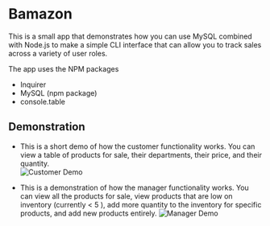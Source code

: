 # Bamazon

This is a small app that demonstrates how you can use MySQL combined with Node.js to make a simple CLI interface that can allow you to track sales across a variety of user roles.

The app uses the NPM packages 
* Inquirer
* MySQL (npm package)
* console.table


## Demonstration
* This is a short demo of how the customer functionality works. You can view a table of products for sale, their departments, their price, and their quantity.  
![Customer Demo]("assets/customerdemo.gif")

* This is a demonstration of how the manager functionality works. You can view all the products for sale, view products that are low on inventory (currently < 5 ), add more quantity to the inventory for specific products, and add new products entirely.
![Manager Demo]("assets/managerdemo.gif")